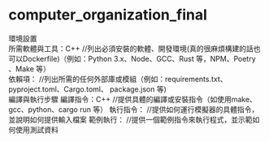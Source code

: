 # computer_organization_final

  環境設置  
  所需軟體與工具：C++      //列出必須安裝的軟體、開發環境(真的很麻煩構建的話也可以Dockerfile)（例如：Python 3.x、Node、GCC、Rust 等，NPM、Poetry 、Make 等）  
  依賴項：          //列出所需的任何外部庫或模組（例如：requirements.txt、pyproject.toml、Cargo.toml、 package.json 等)  
    編譯與執行步驟
  編譯指令：C++        //提供具體的編譯或安裝指令（如使用make、gcc、python、cargo run 等）
  執行指令：            //提供如何運行模擬器的具體指令，並說明如何提供輸入檔案
  範例執行：              //提供一個範例指令來執行程式，並示範如何使用測試資料
